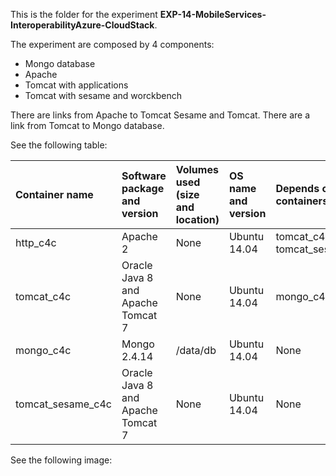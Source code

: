 This is the folder for the experiment **EXP-14-MobileServices-InteroperabilityAzure-CloudStack**.

The experiment are composed by 4 components:

* Mongo database
* Apache
* Tomcat with applications
* Tomcat with sesame and worckbench

There are links from Apache to Tomcat Sesame and Tomcat.
There are a link from Tomcat to Mongo database.

See the following table:

| Container name    | Software package and version        | Volumes used (size and location)  | OS name and version | Depends on other containers      | Opened/exposed ports |
|:------------------|:------------------------------------|:----------------------------------|:--------------------|:---------------------------------|:---------------------|
| http_c4c          | Apache 2                            | None                              | Ubuntu 14.04        | tomcat_c4c and tomcat_sesame_c4c | 80/80 and 443/443    |
| tomcat_c4c        | Oracle Java 8 and Apache Tomcat 7   | None                              | Ubuntu 14.04        | mongo_c4c                        | 8080/-               |
| mongo_c4c         | Mongo 2.4.14                        | /data/db                          | Ubuntu 14.04        | None                             | 27017/27017          |
| tomcat_sesame_c4c | Oracle Java 8 and Apache Tomcat 7   | None                              | Ubuntu 14.04        | None                             | 8080/8080            |


See the following image:
